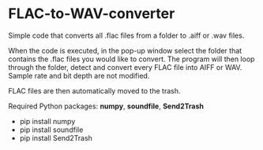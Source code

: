 # FLAC-to-WAV-converter
Simple code that converts all .flac files from a folder to .aiff or .wav files.

When the code is executed, in the pop-up window select the folder that contains the .flac files you would like to convert.
The program will then loop through the folder, detect and convert every FLAC file into AIFF or WAV. Sample rate and bit depth are not modified.

FLAC files are then automatically moved to the trash.

Required Python packages: **numpy**, **soundfile**, **Send2Trash**
* pip install numpy
* pip install soundfile
* pip install Send2Trash
